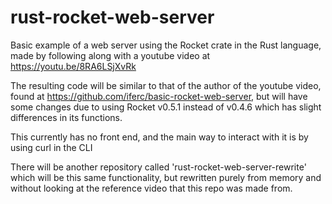 # rust-rocket-web-server
Basic example of a web server using the Rocket crate in the Rust language, made by following along with a youtube video at https://youtu.be/8RA6LSjXvRk

The resulting code will be similar to that of the author of the youtube video, found at https://github.com/iferc/basic-rocket-web-server, but will have some changes due to using Rocket v0.5.1 instead of v0.4.6 which has slight differences in its functions.

This currently has no front end, and the main way to interact with it is by using curl in the CLI

There will be another repository called 'rust-rocket-web-server-rewrite' which will be this same functionality, but rewritten purely from memory and without looking at the reference video that this repo was made from.
